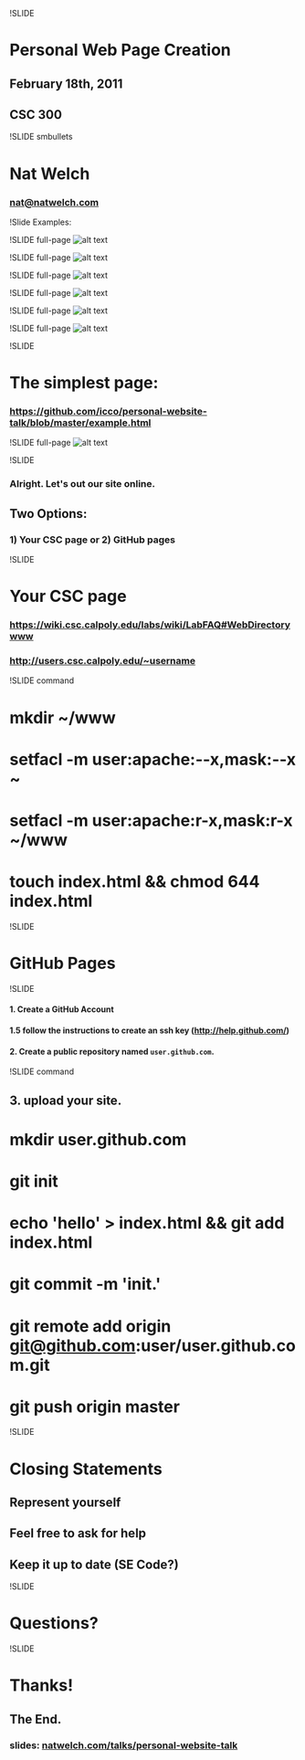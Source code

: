 !SLIDE
# Personal Web Page Creation
## February 18th, 2011
## CSC 300

!SLIDE smbullets
# Nat Welch
### <nat@natwelch.com>

!Slide
Examples:

!SLIDE full-page
![alt text](dmpat.png "David Patierno")

!SLIDE full-page
![alt text](chrisg.png "Chris Gibson")

!SLIDE full-page
![alt text](hphan.png "Henry Phan")

!SLIDE full-page
![alt text](natw.png "Nat Welch")

!SLIDE full-page
![alt text](jeannie.png "Jeannie Nguyen")

!SLIDE full-page
![alt text](natw-github.png "Nat Welch / Code")

!SLIDE
# The simplest page:
### <https://github.com/icco/personal-website-talk/blob/master/example.html>

!SLIDE full-page
![alt text](example.png "example")

!SLIDE
### Alright. Let's out our site online.
## Two Options:
### 1) Your CSC page or 2) GitHub pages

!SLIDE
# Your CSC page
### <https://wiki.csc.calpoly.edu/labs/wiki/LabFAQ#WebDirectorywww>
### http://users.csc.calpoly.edu/~username

!SLIDE command
# mkdir ~/www
# setfacl -m user:apache:--x,mask:--x ~
# setfacl -m user:apache:r-x,mask:r-x ~/www
# touch index.html && chmod 644 index.html

!SLIDE
# GitHub Pages

!SLIDE 
#### 1. Create a GitHub Account
#### 1.5 follow the instructions to create an ssh key (<http://help.github.com/>)
#### 2. Create a public repository named `user.github.com`.

!SLIDE command
## 3. upload your site.
# mkdir user.github.com
# git init
# echo 'hello' > index.html && git add index.html
# git commit -m 'init.'
# git remote add origin git@github.com:user/user.github.com.git
# git push origin master

!SLIDE
# Closing Statements
## Represent yourself
## Feel free to ask for help
## Keep it up to date (SE Code?)

!SLIDE
# Questions?

!SLIDE
# Thanks!
## The End.
### slides: [natwelch.com/talks/personal-website-talk](http://natwelch.com/talks/personal-website-talk)

